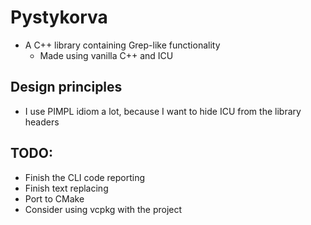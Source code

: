# Pystykorva

- A C++ library containing Grep-like functionality
	- Made using vanilla C++ and ICU

## Design principles

- I use PIMPL idiom a lot, because I want to hide ICU from the library headers

## TODO:

- Finish the CLI code reporting
- Finish text replacing
- Port to CMake
- Consider using vcpkg with the project